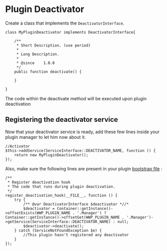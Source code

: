 # Plugin Deactivator

Create a class that implements the `DeactivatorInterface`.

```
class MyPluginDeactivator implements DeactivatorInterface{

	/**
	 * Short Description. (use period)
	 *
	 * Long Description.
	 *
	 * @since    1.0.0
	 */
	public function deactivate() {

	}

}
```
The code within the deactivate method will be executed upon plugin deactivation

## Registering the deactivator service
Now that your deactivator service is ready, add these few lines inside your plugin manager to let him now about it.

```
//Activator
$this->addService(ServiceInterface::DEACTIVATOR_NAME, function () {
    return new MyPluginDeactivator();
});
```

Also, make sure the following lines are present in your plugin [bootstrap file](../03_Plugin_architecture/03_Plugin_bootstrap_file.md) :

```
/**
 * Register deactivation hook
 * The code that runs during plugin deactivation.
 */
register_deactivation_hook(__FILE__, function () {
    try {
        /** @var DeactivatorInterface $deactivator *//*
        $deactivator = Container::getInstance()->offsetExists(WWP_PLUGIN_NAME . '.Manager') ? Container::getInstance()->offsetGet(WWP_PLUGIN_NAME . '.Manager')->getService(ServiceInterface::DEACTIVATOR_NAME) : null;
        $deactivator->deactivate();
    } catch (ServiceNotFoundException $e) {
        //This plugin hasn't registered any deactivator
    }
});
```
